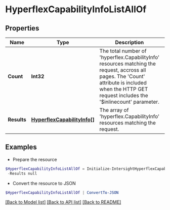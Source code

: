 # HyperflexCapabilityInfoListAllOf
## Properties

Name | Type | Description | Notes
------------ | ------------- | ------------- | -------------
**Count** | **Int32** | The total number of &#39;hyperflex.CapabilityInfo&#39; resources matching the request, accross all pages. The &#39;Count&#39; attribute is included when the HTTP GET request includes the &#39;$inlinecount&#39; parameter. | [optional] 
**Results** | [**HyperflexCapabilityInfo[]**](HyperflexCapabilityInfo.md) | The array of &#39;hyperflex.CapabilityInfo&#39; resources matching the request. | [optional] 

## Examples

- Prepare the resource
```powershell
$HyperflexCapabilityInfoListAllOf = Initialize-IntersightHyperflexCapabilityInfoListAllOf  -Count null `
 -Results null
```

- Convert the resource to JSON
```powershell
$HyperflexCapabilityInfoListAllOf | ConvertTo-JSON
```

[[Back to Model list]](../README.md#documentation-for-models) [[Back to API list]](../README.md#documentation-for-api-endpoints) [[Back to README]](../README.md)

